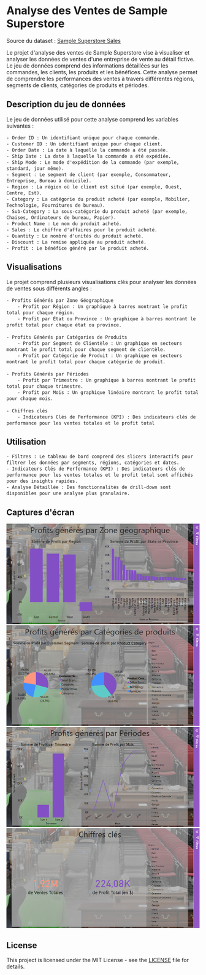 # Analyse des Ventes de Sample Superstore

Source du dataset : [Sample Superstore Sales](https://hackernoon.com/13-best-datasets-for-power-bi-practice)

Le projet d'analyse des ventes de Sample Superstore vise à visualiser et analyser les données de ventes d'une entreprise de vente au détail fictive. Le jeu de données comprend des informations détaillées sur les commandes, les clients, les produits et les bénéfices. Cette analyse permet de comprendre les performances des ventes à travers différentes régions, segments de clients, catégories de produits et périodes.


## Description du jeu de données

Le jeu de données utilisé pour cette analyse comprend les variables suivantes :

    - Order ID : Un identifiant unique pour chaque commande.
    - Customer ID : Un identifiant unique pour chaque client.
    - Order Date : La date à laquelle la commande a été passée.
    - Ship Date : La date à laquelle la commande a été expédiée.
    - Ship Mode : Le mode d'expédition de la commande (par exemple, standard, jour même).
    - Segment : Le segment de client (par exemple, Consommateur, Entreprise, Bureau à domicile).
    - Region : La région où le client est situé (par exemple, Ouest, Centre, Est).
    - Category : La catégorie du produit acheté (par exemple, Mobilier, Technologie, Fournitures de bureau).
    - Sub-Category : La sous-catégorie du produit acheté (par exemple, Chaises, Ordinateurs de bureau, Papier).
    - Product Name : Le nom du produit acheté.
    - Sales : Le chiffre d'affaires pour le produit acheté.
    - Quantity : Le nombre d'unités du produit acheté.
    - Discount : La remise appliquée au produit acheté.
    - Profit : Le bénéfice généré par le produit acheté.

## Visualisations

Le projet comprend plusieurs visualisations clés pour analyser les données de ventes sous différents angles :

    - Profits Générés par Zone Géographique
        - Profit par Région : Un graphique à barres montrant le profit total pour chaque région.
        - Profit par État ou Province : Un graphique à barres montrant le profit total pour chaque état ou province.

    - Profits Générés par Catégories de Produits
        - Profit par Segment de Clientèle : Un graphique en secteurs montrant le profit total pour chaque segment de clientèle.
        - Profit par Catégorie de Produit : Un graphique en secteurs montrant le profit total pour chaque catégorie de produit.

    - Profits Générés par Périodes
        - Profit par Trimestre : Un graphique à barres montrant le profit total pour chaque trimestre.
        - Profit par Mois : Un graphique linéaire montrant le profit total pour chaque mois.

    - Chiffres clés
        - Indicateurs Clés de Performance (KPI) : Des indicateurs clés de performance pour les ventes totales et le profit total

## Utilisation

    - Filtres : Le tableau de bord comprend des slicers interactifs pour filtrer les données par segments, régions, catégories et dates.
    - Indicateurs Clés de Performance (KPI) : Des indicateurs clés de performance pour les ventes totales et le profit total sont affichés pour des insights rapides.
    - Analyse Détaillée : Des fonctionnalités de drill-down sont disponibles pour une analyse plus granulaire.

## Captures d'écran

![BI](./imageBI1.png)
![BI](./imageBI2.png)
![BI](./imageBI3.png)
![BI](./imageBI4.png)

## License

This project is licensed under the MIT License - see the [LICENSE](LICENSE) file for details.

